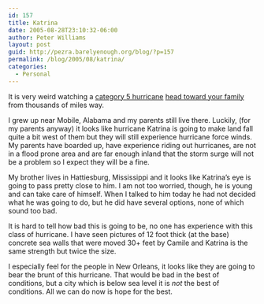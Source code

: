 ```yaml
---
id: 157
title: Katrina
date: 2005-08-28T23:10:32-06:00
author: Peter Williams
layout: post
guid: http://pezra.barelyenough.org/blog/?p=157
permalink: /blog/2005/08/katrina/
categories:
  - Personal
---
```

It is very weird watching a [category 5 hurricane](http://en.wikipedia.org/wiki/Hurricane_Katrina) [head toward your family](http://weather.noaa.gov/cgi-bin/iwszone3) from thousands of miles way.

I grew up near Mobile, Alabama and my parents still live there. Luckily, (for my parents anyway) it looks like hurricane Katrina is going to make land fall quite a bit west of them but they will still experience hurricane force winds. My parents have boarded up, have experience riding out hurricanes, are not in a flood prone area and are far enough inland that the storm surge will not be a problem so I expect they will be a fine.

My brother lives in Hattiesburg, Mississippi and it looks like Katrina&#8217;s eye is going to pass pretty close to him. I am not too worried, though, he is young and can take care of himself. When I talked to him today he had not decided what he was going to do, but he did have several options, none of which sound too bad.

It is hard to tell how bad this is going to be, no one has experience with this class of hurricane. I have seen pictures of 12 foot thick (at the base) concrete sea walls that were moved 30+ feet by Camile and Katrina is the same strength but twice the size.

I especially feel for the people in New Orleans, it looks like they are going to bear the brunt of this hurricane. That would be bad in the best of conditions, but a city which is below sea level it is _not_ the best of conditions. All we can do now is hope for the best.